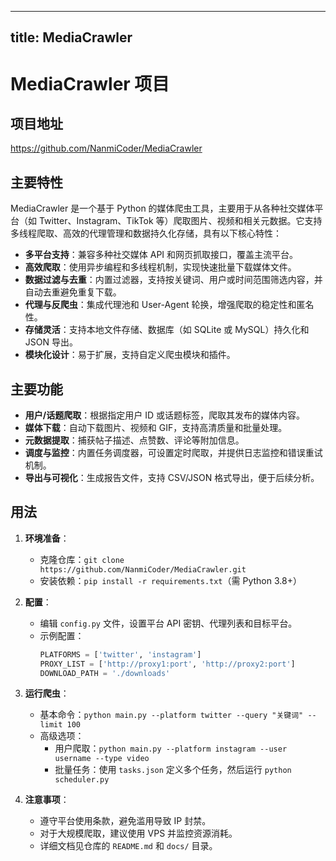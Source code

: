
---
title: MediaCrawler
---

# MediaCrawler 项目

## 项目地址
https://github.com/NanmiCoder/MediaCrawler

## 主要特性
MediaCrawler 是一个基于 Python 的媒体爬虫工具，主要用于从各种社交媒体平台（如 Twitter、Instagram、TikTok 等）爬取图片、视频和相关元数据。它支持多线程爬取、高效的代理管理和数据持久化存储，具有以下核心特性：
- **多平台支持**：兼容多种社交媒体 API 和网页抓取接口，覆盖主流平台。
- **高效爬取**：使用异步编程和多线程机制，实现快速批量下载媒体文件。
- **数据过滤与去重**：内置过滤器，支持按关键词、用户或时间范围筛选内容，并自动去重避免重复下载。
- **代理与反爬虫**：集成代理池和 User-Agent 轮换，增强爬取的稳定性和匿名性。
- **存储灵活**：支持本地文件存储、数据库（如 SQLite 或 MySQL）持久化和 JSON 导出。
- **模块化设计**：易于扩展，支持自定义爬虫模块和插件。

## 主要功能
- **用户/话题爬取**：根据指定用户 ID 或话题标签，爬取其发布的媒体内容。
- **媒体下载**：自动下载图片、视频和 GIF，支持高清质量和批量处理。
- **元数据提取**：捕获帖子描述、点赞数、评论等附加信息。
- **调度与监控**：内置任务调度器，可设置定时爬取，并提供日志监控和错误重试机制。
- **导出与可视化**：生成报告文件，支持 CSV/JSON 格式导出，便于后续分析。

## 用法
1. **环境准备**：
   - 克隆仓库：`git clone https://github.com/NanmiCoder/MediaCrawler.git`
   - 安装依赖：`pip install -r requirements.txt`（需 Python 3.8+）

2. **配置**：
   - 编辑 `config.py` 文件，设置平台 API 密钥、代理列表和目标平台。
   - 示例配置：
     ```python
     PLATFORMS = ['twitter', 'instagram']
     PROXY_LIST = ['http://proxy1:port', 'http://proxy2:port']
     DOWNLOAD_PATH = './downloads'
     ```

3. **运行爬虫**：
   - 基本命令：`python main.py --platform twitter --query "关键词" --limit 100`
   - 高级选项：
     - 用户爬取：`python main.py --platform instagram --user username --type video`
     - 批量任务：使用 `tasks.json` 定义多个任务，然后运行 `python scheduler.py`

4. **注意事项**：
   - 遵守平台使用条款，避免滥用导致 IP 封禁。
   - 对于大规模爬取，建议使用 VPS 并监控资源消耗。
   - 详细文档见仓库的 `README.md` 和 `docs/` 目录。